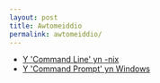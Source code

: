 ```yaml
---
layout: post
title: Awtomeiddio
permalink: awtomeiddio/
---
```


+ [Y 'Command Line' yn -nix](/awtomeiddio/commandline/)
+ [Y 'Command Prompt' yn Windows](/awtomeiddio/commandprompt/)